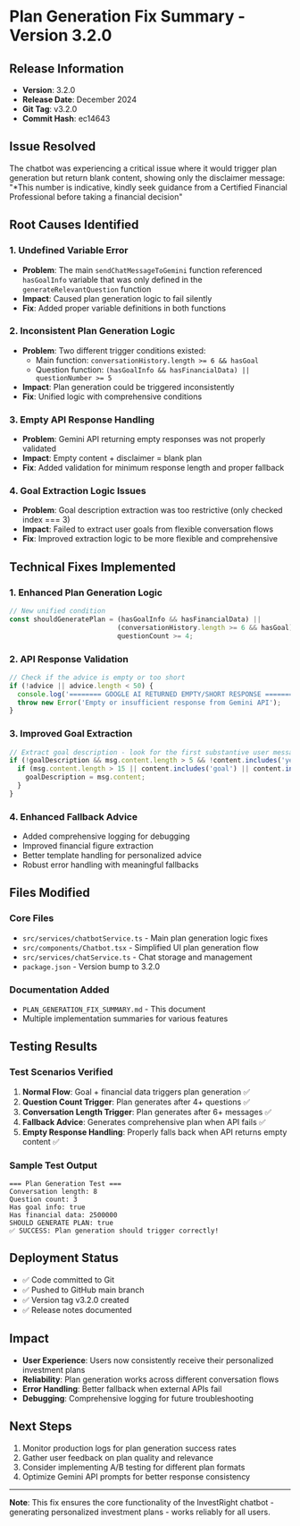 # Plan Generation Fix Summary - Version 3.2.0

## Release Information
- **Version**: 3.2.0
- **Release Date**: December 2024
- **Git Tag**: v3.2.0
- **Commit Hash**: ec14643

## Issue Resolved
The chatbot was experiencing a critical issue where it would trigger plan generation but return blank content, showing only the disclaimer message: "*This number is indicative, kindly seek guidance from a Certified Financial Professional before taking a financial decision"

## Root Causes Identified

### 1. Undefined Variable Error
- **Problem**: The main `sendChatMessageToGemini` function referenced `hasGoalInfo` variable that was only defined in the `generateRelevantQuestion` function
- **Impact**: Caused plan generation logic to fail silently
- **Fix**: Added proper variable definitions in both functions

### 2. Inconsistent Plan Generation Logic
- **Problem**: Two different trigger conditions existed:
  - Main function: `conversationHistory.length >= 6 && hasGoal`
  - Question function: `(hasGoalInfo && hasFinancialData) || questionNumber >= 5`
- **Impact**: Plan generation could be triggered inconsistently
- **Fix**: Unified logic with comprehensive conditions

### 3. Empty API Response Handling
- **Problem**: Gemini API returning empty responses was not properly validated
- **Impact**: Empty content + disclaimer = blank plan
- **Fix**: Added validation for minimum response length and proper fallback

### 4. Goal Extraction Logic Issues
- **Problem**: Goal description extraction was too restrictive (only checked index === 3)
- **Impact**: Failed to extract user goals from flexible conversation flows
- **Fix**: Improved extraction logic to be more flexible and comprehensive

## Technical Fixes Implemented

### 1. Enhanced Plan Generation Logic
```typescript
// New unified condition
const shouldGeneratePlan = (hasGoalInfo && hasFinancialData) || 
                           (conversationHistory.length >= 6 && hasGoal) || 
                           questionCount >= 4;
```

### 2. API Response Validation
```typescript
// Check if the advice is empty or too short
if (!advice || advice.length < 50) {
  console.log('======== GOOGLE AI RETURNED EMPTY/SHORT RESPONSE ========');
  throw new Error('Empty or insufficient response from Gemini API');
}
```

### 3. Improved Goal Extraction
```typescript
// Extract goal description - look for the first substantive user message
if (!goalDescription && msg.content.length > 5 && !content.includes('yes') && !content.includes('ready')) {
  if (msg.content.length > 15 || content.includes('goal') || content.includes('want') || content.includes('need') || content.includes('save') || content.includes('buy')) {
    goalDescription = msg.content;
  }
}
```

### 4. Enhanced Fallback Advice
- Added comprehensive logging for debugging
- Improved financial figure extraction
- Better template handling for personalized advice
- Robust error handling with meaningful fallbacks

## Files Modified

### Core Files
- `src/services/chatbotService.ts` - Main plan generation logic fixes
- `src/components/Chatbot.tsx` - Simplified UI plan generation flow
- `src/services/chatService.ts` - Chat storage and management
- `package.json` - Version bump to 3.2.0

### Documentation Added
- `PLAN_GENERATION_FIX_SUMMARY.md` - This document
- Multiple implementation summaries for various features

## Testing Results

### Test Scenarios Verified
1. **Normal Flow**: Goal + financial data triggers plan generation ✅
2. **Question Count Trigger**: Plan generates after 4+ questions ✅  
3. **Conversation Length Trigger**: Plan generates after 6+ messages ✅
4. **Fallback Advice**: Generates comprehensive plan when API fails ✅
5. **Empty Response Handling**: Properly falls back when API returns empty content ✅

### Sample Test Output
```
=== Plan Generation Test ===
Conversation length: 8
Question count: 3
Has goal info: true
Has financial data: 2500000
SHOULD GENERATE PLAN: true
✅ SUCCESS: Plan generation should trigger correctly!
```

## Deployment Status
- ✅ Code committed to Git
- ✅ Pushed to GitHub main branch
- ✅ Version tag v3.2.0 created
- ✅ Release notes documented

## Impact
- **User Experience**: Users now consistently receive their personalized investment plans
- **Reliability**: Plan generation works across different conversation flows
- **Error Handling**: Better fallback when external APIs fail
- **Debugging**: Comprehensive logging for future troubleshooting

## Next Steps
1. Monitor production logs for plan generation success rates
2. Gather user feedback on plan quality and relevance
3. Consider implementing A/B testing for different plan formats
4. Optimize Gemini API prompts for better response consistency

---

**Note**: This fix ensures the core functionality of the InvestRight chatbot - generating personalized investment plans - works reliably for all users.
